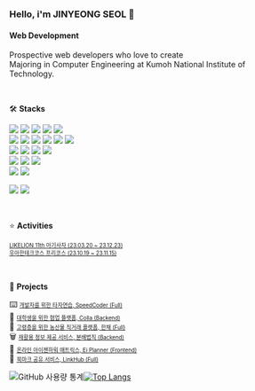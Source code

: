 ### Hello, i'm JINYEONG SEOL 👋

#### Web Development
Prospective web developers who love to create  
Majoring in Computer Engineering at Kumoh National Institute of Technology.

<br/>

🛠️ **Stacks**

<img src="https://img.shields.io/badge/Spring-6DB33F?style=flat-square&logo=Spring&logoColor=white"/> <img src="https://img.shields.io/badge/MySQL-4479A1?style=flat-square&logo=MySQL&logoColor=white"/> <img src="https://img.shields.io/badge/Java-007396?style=flat-square&logo=OpenJDK&logoColor=white"/> 
  <img src="https://img.shields.io/badge/Express-000000?style=flat-square&logo=express&logoColor=white">  <img src="https://img.shields.io/badge/MongoDB-47A248?style=flat-square&logo=Mongodb&logoColor=white"/>  
<img src="https://img.shields.io/badge/JavaScript-F7DF1E?style=flat-square&logo=JavaScript&logoColor=white"/> <img src="https://img.shields.io/badge/Typescript-3178C6?style=flat-square&logo=typescript&logoColor=white">  <img src="https://img.shields.io/badge/HTML5-E34F26?style=flat-square&logo=HTML5&logoColor=white">  <img src="https://img.shields.io/badge/CSS3-1572B6?style=flat-square&logo=css3&logoColor=white">  <img src="https://img.shields.io/badge/React-61DAFB?style=flat-square&logo=react&logoColor=black">  <img src="https://img.shields.io/badge/styled-component-DB7093?style=flat-square&logo=styledcomponent&logoColor=white"/>  
  <img src="https://img.shields.io/badge/Github-181717?style=flat-square&logo=github&logoColor=white"> <img src="https://img.shields.io/badge/Docker-2496ED?style=flat-square&logo=Docker&logoColor=white">  <img src="https://img.shields.io/badge/Amazon AWS-232F3E?stye=flat-square&logo=amazonaws&logoColor=white">  <img src="https://img.shields.io/badge/Github-Actions-2088FF?style=flat-square&logo=Github-actions&logoColor=white"/>    
<img src="https://img.shields.io/badge/Python-3766AB?style=flat-square&logo=Python&logoColor=white"/> <img src="https://img.shields.io/badge/C-A8B9CC?style=flat-square&logo=C&logoColor=white"/> <img src="https://img.shields.io/badge/C++-00599C?style=flat-squre &logo=c%2B%2B&logoColor=white">  
<img src="https://img.shields.io/badge/Dart-0175C2?style=flat-square&logo=Flutter&logoColor=white"/>  <img src="https://img.shields.io/badge/Flutter-02569B?style=flat-square&logo=Flutter&logoColor=white"/>


<img src="https://img.shields.io/badge/Adobe XD-FF61F6?style=flat-square&logo=Adobe-xd&logoColor=white"/>  <img src="https://img.shields.io/badge/Figma-F24E1E?style=flat-square&logo=Figma&logoColor=white"/>  

<br/>

⭐️ **Activities**
 
<a href="https://github.com/Seol-JY/likelion-backend" style="font-size: 0.7em; color: inherit;">LIKELION 11th 아기사자 (23.03.20 ~ 23.12.23)</a><br/>
<a href="https://github.com/stars/Seol-JY/lists/woowacourse-precourse" style="font-size: 0.7em; color: inherit;">우아한테크코스 프리코스 (23.10.19 ~ 23.11.15)</a><br/>

<br/>

🏁 **Projects**

⌨️ <a href="https://github.com/Seol-JY/SpeedCoder" style="font-size: 0.7em;">개발자를 위한 타자연습, SpeedCoder (Full)</a><br/>
🤝 <a href="https://github.com/98OO" style="font-size: 0.7em;">대학생을 위한 협업 플랫폼, Colla (Backend)</a><br/>
🥬 <a href="https://github.com/TEAM-NANUM" style="font-size: 0.7em;">고령층을 위한 농산물 직거래 플랫폼, 한채 (Full)</a><br/>
🗑️ <a href="https://github.com/Seol-JY/boonbae-backend" style="font-size: 0.7em;">재활용 정보 제공 서비스, 분배법칙 (Backend)</a><br/>
📍 <a href="https://github.com/kihyaa" style="font-size: 0.7em;">온라인 아이젠하워 매트릭스, Ei Planner (Frontend)</a><br/>
🔖 <a href="https://github.com/Seol-JY/link-hub" style="font-size: 0.7em;">북마크 공유 서비스, LinkHub (Full)</a><br/>

![GitHub 사용량 통계](https://github-readme-stats.vercel.app/api?username=Seol-JY&include_all_commits=true&include_orgs=true&show_icons=true&hide_border=true)[![Top Langs](https://github-readme-stats.vercel.app/api/top-langs/?username=Seol-JY&langs_count=8&layout=compact&include_orgs=true&theme=transparent&hide_border=true)](https://github.com/anuraghazra/github-readme-stats)
